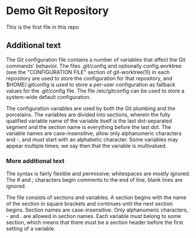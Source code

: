 # Demo Git Repository

This is the first file in this repo

## Additional text
The Git configuration file contains a number of variables that affect the Git commands' behavior. The files .git/config and optionally config.worktree (see the "CONFIGURATION FILE" section of git-worktree(1)) in each repository are used to store the configuration for that repository, and $HOME/.gitconfig is used to store a per-user configuration as fallback values for the .git/config file. The file /etc/gitconfig can be used to store a system-wide default configuration.

The configuration variables are used by both the Git plumbing and the porcelains. The variables are divided into sections, wherein the fully qualified variable name of the variable itself is the last dot-separated segment and the section name is everything before the last dot. The variable names are case-insensitive, allow only alphanumeric characters and -, and must start with an alphabetic character. Some variables may appear multiple times; we say then that the variable is multivalued.

### More additional text
The syntax is fairly flexible and permissive; whitespaces are mostly ignored. The # and ; characters begin comments to the end of line, blank lines are ignored.

The file consists of sections and variables. A section begins with the name of the section in square brackets and continues until the next section begins. Section names are case-insensitive. Only alphanumeric characters, - and . are allowed in section names. Each variable must belong to some section, which means that there must be a section header before the first setting of a variable.